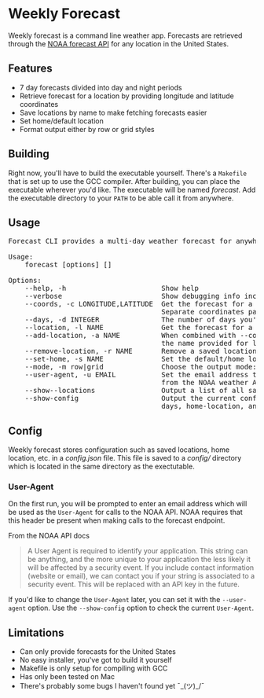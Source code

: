 # Weekly Forecast
Weekly forecast is a command line weather app. Forecasts are retrieved through the [NOAA forecast API](https://www.weather.gov/documentation/services-web-api) for any location in the United States.

## Features
- 7 day forecasts divided into day and night periods
- Retrieve forecast for a location by providing longitude and latitude coordinates
- Save locations by name to make fetching forecasts easier
- Set home/default location
- Format output either by row or grid styles

## Building
Right now, you'll have to build the executable yourself. There's a `Makefile` that is set up to use the GCC compiler. After building, you can place the executable wherever you'd like. The executable will be named *forecast*. Add the executable directory to your `PATH` to be able call it from anywhere.

## Usage
<pre>
Forecast CLI provides a multi-day weather forecast for anywhere in the United States

Usage:
    forecast [options] [<arguments>]

Options:
    --help, -h                       Show help
    --verbose                        Show debugging info including warnings
    --coords, -c LONGITUDE,LATITUDE  Get the forecast for a specific longitude and latitude
                                     Separate coordinates pair with a comma (no space)
    --days, -d INTEGER               The number of days you'd like a forecast for
    --location, -l NAME              Get the forecast for a saved location
    --add-location, -a NAME          When combined with --coords, save the location by
                                     the name provided for later use
    --remove-location, -r NAME       Remove a saved location
    --set-home, -s NAME              Set the default/home location
    --mode, -m row|grid              Choose the output mode: row or grid [default: grid]
    --user-agent, -u EMAIL           Set the email address to use when requesting forecasts
                                     from the NOAA weather API
    --show--locations                Output a list of all saved locations
    --show-config                    Output the current configuration defaults for verbosity,
                                     days, home-location, and User-Agent
</pre>

## Config
Weekly forecast stores configuration such as saved locations, home location, etc. in a *config.json* file. This file is saved to a *config/* directory which is located in the same directory as the exectutable.

### User-Agent
On the first run, you will be prompted to enter an email address which will be used as the `User-Agent` for calls to the NOAA API. NOAA requires that this header be present when making calls to the forecast endpoint.

From the NOAA API docs
> A User Agent is required to identify your application. This string can be anything, and the more unique to your application the less likely it will be affected by a security event. If you include contact information (website or email), we can contact you if your string is associated to a security event. This will be replaced with an API key in the future.

If you'd like to change the `User-Agent` later, you can set it with the `--user-agent` option. Use the `--show-config` option to check the current `User-Agent`.

## Limitations
- Can only provide forecasts for the United States
- No easy installer, you've got to build it yourself
- Makefile is only setup for compiling with GCC
- Has only been tested on Mac
- There's probably some bugs I haven't found yet ¯\_(ツ)_/¯
